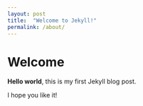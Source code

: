 ```yaml
---
layout: post
title:  "Welcome to Jekyll!"
permalink: /about/
---
```


# Welcome

**Hello world**, this is my first Jekyll blog post.

I hope you like it!
